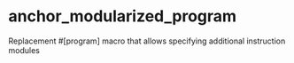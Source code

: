 # anchor_modularized_program
Replacement #[program] macro that allows specifying additional instruction modules
